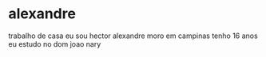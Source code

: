 # alexandre
trabalho de casa
eu sou hector alexandre moro em campinas tenho 16 anos eu estudo no dom joao nary
